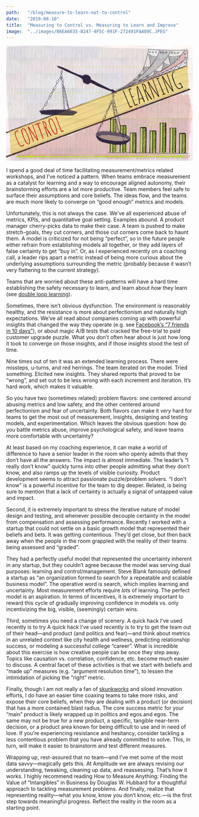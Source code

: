```yaml
---
path:	"/blog/measure-to-learn-not-to-control"
date:	"2019-08-16"
title:	"Measuring to Control vs. Measuring to Learn and Improve"
image:	"../images/B6EA6035-B247-4F5C-991F-272491FAA89C.JPEG"
---
```


![](../images/B6EA6035-B247-4F5C-991F-272491FAA89C.JPEG)

I spend a good deal of time facilitating measurement/metrics related workshops, and I’ve noticed a pattern. When teams embrace measurement as a catalyst for learning and a way to encourage aligned autonomy, their brainstorming efforts are a lot more productive. Team members feel safe to surface their assumptions and core beliefs. The ideas flow, and the teams are much more likely to converge on “good enough” metrics and models.

Unfortunately, this is not always the case. We’ve all experienced abuse of metrics, KPIs, and quantitative goal setting. Examples abound. A product manager cherry-picks data to make their case. A team is pushed to make stretch-goals, they cut corners, and those cut corners come back to haunt them. A model is criticized for not being “perfect”, so in the future people either refrain from establishing models all together, or they add layers of false certainty to get “buy in”. Or, as I experienced recently on a coaching call, a leader rips apart a metric instead of being more curious about the underlying assumptions surrounding the metric (probably because it wasn’t very flattering to the current strategy).

Teams that are worried about these anti-patterns will have a hard time establishing the safety necessary to learn, and learn about *how* they learn (see [double loop learning](https://www.instructionaldesign.org/theories/double-loop/)).

Sometimes, there isn’t obvious dysfunction. The environment is reasonably healthy, and the resistance is more about perfectionism and naturally high expectations. We’ve all read about companies coming up with powerful insights that changed the way they operate (e.g. see [Facebook’s “7 friends in 10 days”](https://ryangum.com/chamath-palihapitiya-how-we-put-facebook-on-the-path-to-1-billion-users/)), or about magic A/B tests that cracked the free-trial to paid customer upgrade puzzle. What you don’t often hear about is just how long it took to converge on those insights, and if those insights stood the test of time.

Nine times out of ten it was an extended learning process. There were missteps, u-turns, and red herrings. The team iterated on the model. Tried something. Elicited new insights. They shared reports that proved to be “wrong”, and set out to be less wrong with each increment and iteration. It’s hard work, which makes it valuable.

So you have two (sometimes related) problem flavors: one centered around abusing metrics and low safety, and the other centered around perfectionism and fear of uncertainty. Both flavors can make it *very* hard for teams to get the most out of measurement, insights, designing and testing models, and experimentation. Which leaves the obvious question: how do you battle metrics abuse, improve psychological safety, and leave teams more comfortable with uncertainty?

At least based on my coaching experience, it can make a world of difference to have a senior leader in the room who openly admits that they don’t have all the answers. The impact is almost immediate. The leader’s “I really don’t know” quickly turns into other people admitting what they don’t know, and also ramps up the levels of visible curiosity. Product development seems to attract passionate puzzle/problem solvers. “I don’t know” is a powerful incentive for the team to dig deeper. Related, is being sure to mention that a lack of certainty is actually a signal of untapped value and impact.

Second, it is extremely important to stress the iterative nature of model design and testing, and whenever possible decouple certainty in the model from compensation and assessing performance. Recently I worked with a startup that could not settle on a basic growth model that represented their beliefs and bets. It was getting contentious. They’d get close, but then back away when the people in the room grappled with the reality of their teams being assessed and “graded”.

They had a perfectly useful model that represented the uncertainty inherent in any startup, but they couldn’t agree because the model was serving dual purposes: learning and control/management. Steve Blank famously defined a startup as “an organization formed to search for a repeatable and scalable business model”. The operative word is search, which implies learning and uncertainty. Most measurement efforts require *lots* of learning. The perfect model is an aspiration. In terms of incentives, it is extremely important to reward this cycle of gradually improving confidence in models vs. only incentivizing the big, visible, (seemingly) certain wins.

Third, sometimes you need a change of scenery. A quick hack I’ve used recently is to try A quick hack I’ve used recently is to try to get the team out of their head—and product (and politics and fear)—and think about metrics in an unrelated context like city health and wellness, predicting relationship success, or modeling a successful college “career”. What is incredible about this exercise is how creative people can be once they step away. Topics like causation vs. correlation, confidence, etc. become much easier to discuss. A central facet of these activities is that we start with beliefs and “made up” measures (e.g. “argument resolution time”), to lessen the intimidation of picking the “right” metric.

Finally, though I am not really a fan of [skunkworks](https://en.wikipedia.org/wiki/Skunkworks_project) and siloed innovation efforts, I do have an easier time coaxing teams to take more risks, and expose their core beliefs, when they are dealing with a product (or decision) that has a more contained blast radius. The core success metric for your “main” product is likely wrapped up in politics and egos.and egos. The same may not be true for a new product, a specific, tangible near-term decision, or a product area known for being difficult to use and in need of love. If you’re experiencing resistance and hesitancy, consider tackling a less contentious problem that you have already committed to solve. This, in turn, will make it easier to brainstorm and test different measures.

Wrapping up, rest-assured that no team—and I’ve met some of the most data savvy—magically gets this. At Amplitude we are always revising our understanding, tweaking, cleaning up data, and reassessing. That’s how it works. I highly recommend reading How to Measure Anything: Finding the Value of “Intangibles” in Business by Douglas W. Hubbard for a thoughtful approach to tackling measurement problems. And finally, realize that representing reality—what you know, know you don’t know, etc.—is the first step towards meaningful progress. Reflect the reality in the room as a starting point.